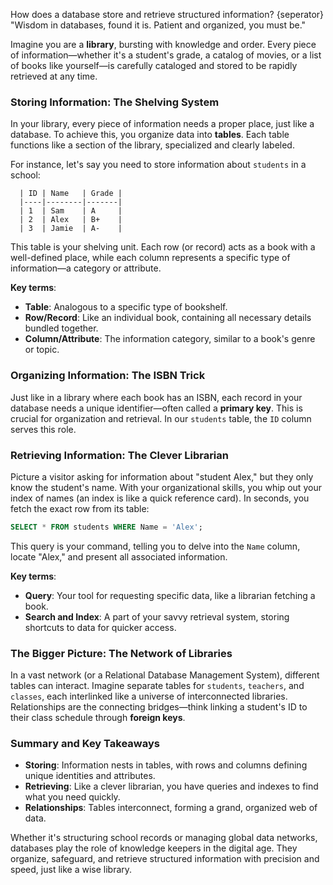 How does a database store and retrieve structured information?
{seperator}
"Wisdom in databases, found it is. Patient and organized, you must be."

Imagine you are a **library**, bursting with knowledge and order. Every piece of information—whether it's a student's grade, a catalog of movies, or a list of books like yourself—is carefully cataloged and stored to be rapidly retrieved at any time.

### Storing Information: The Shelving System

In your library, every piece of information needs a proper place, just like a database. To achieve this, you organize data into **tables**. Each table functions like a section of the library, specialized and clearly labeled.

For instance, let's say you need to store information about `students` in a school:

```
  | ID | Name   | Grade |
  |----|--------|-------|
  | 1  | Sam    | A     |
  | 2  | Alex   | B+    |
  | 3  | Jamie  | A-    |
```

This table is your shelving unit. Each row (or record) acts as a book with a well-defined place, while each column represents a specific type of information—a category or attribute. 

**Key terms**:
- **Table**: Analogous to a specific type of bookshelf.
- **Row/Record**: Like an individual book, containing all necessary details bundled together.
- **Column/Attribute**: The information category, similar to a book's genre or topic.

### Organizing Information: The ISBN Trick

Just like in a library where each book has an ISBN, each record in your database needs a unique identifier—often called a **primary key**. This is crucial for organization and retrieval. In our `students` table, the `ID` column serves this role.

### Retrieving Information: The Clever Librarian

Picture a visitor asking for information about "student Alex," but they only know the student's name. With your organizational skills, you whip out your index of names (an index is like a quick reference card). In seconds, you fetch the exact row from its table:

```sql
SELECT * FROM students WHERE Name = 'Alex';
```

This query is your command, telling you to delve into the `Name` column, locate "Alex," and present all associated information.

**Key terms**:
- **Query**: Your tool for requesting specific data, like a librarian fetching a book.
- **Search and Index**: A part of your savvy retrieval system, storing shortcuts to data for quicker access.

### The Bigger Picture: The Network of Libraries

In a vast network (or a Relational Database Management System), different tables can interact. Imagine separate tables for `students`, `teachers`, and `classes`, each interlinked like a universe of interconnected libraries. Relationships are the connecting bridges—think linking a student's ID to their class schedule through **foreign keys**.

### Summary and Key Takeaways

- **Storing**: Information nests in tables, with rows and columns defining unique identities and attributes.
- **Retrieving**: Like a clever librarian, you have queries and indexes to find what you need quickly.
- **Relationships**: Tables interconnect, forming a grand, organized web of data.

Whether it's structuring school records or managing global data networks, databases play the role of knowledge keepers in the digital age. They organize, safeguard, and retrieve structured information with precision and speed, just like a wise library.
